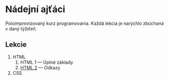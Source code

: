# Nádejní ajťáci

Poloimprovizovaný kurz programovania. Každá lekcia je narýchlo zbúchaná
v daný týžďeň.

## Lekcie

1. HTML
    1. HTML 1 — Úplné základy
    2. [HTML 2](html/html-2-odkazy/README.md) — Odkazy
2. CSS
